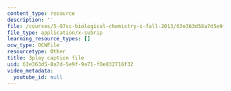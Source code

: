 ```yaml
---
content_type: resource
description: ''
file: /courses/5-07sc-biological-chemistry-i-fall-2013/63e363d58a7d5e9f9a71f0e832716f32_BYhaXjwgn5I.vtt
file_type: application/x-subrip
learning_resource_types: []
ocw_type: OCWFile
resourcetype: Other
title: 3play caption file
uid: 63e363d5-8a7d-5e9f-9a71-f0e832716f32
video_metadata:
  youtube_id: null
---
```

